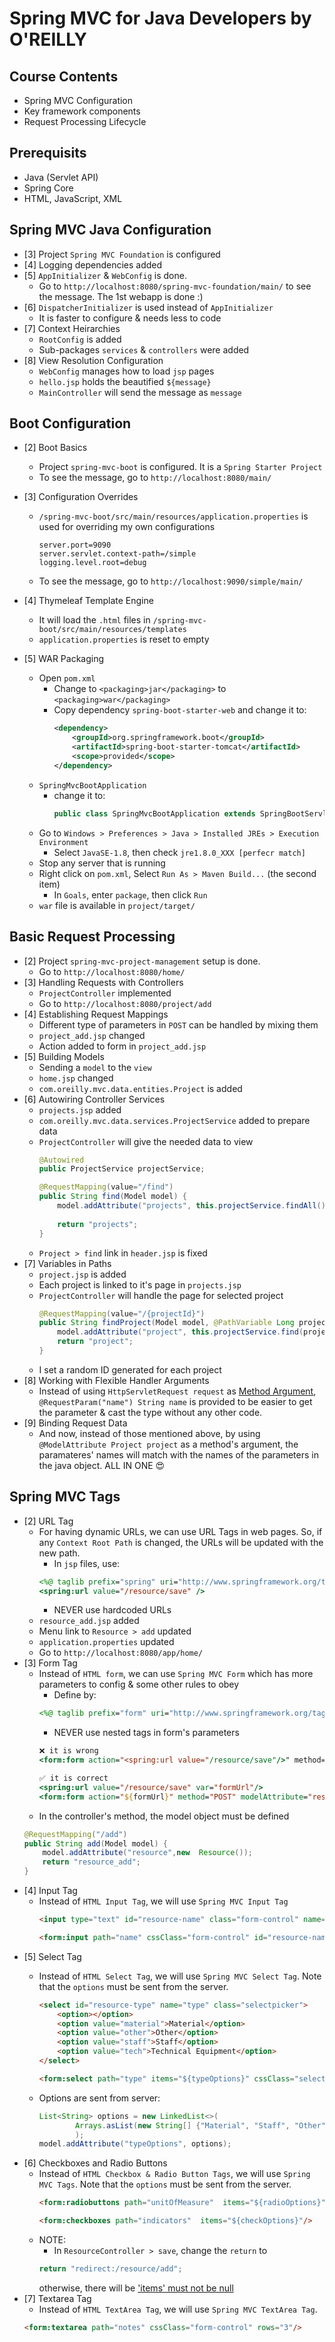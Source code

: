 # Spring MVC for Java Developers by O'REILLY


## Course Contents
- Spring MVC Configuration
- Key framework components
- Request Processing Lifecycle

## Prerequisits
- Java (Servlet API)
- Spring Core
- HTML, JavaScript, XML

## Spring MVC Java Configuration
- [3] Project `Spring MVC Foundation` is configured
- [4] Logging dependencies added
- [5] `AppInitializer` & `WebConfig` is done.
	- Go to `http://localhost:8080/spring-mvc-foundation/main/` to see the message. The 1st webapp is done :)
- [6] `DispatcherInitializer` is used instead of `AppInitializer`
	- It is faster to configure & needs less to code
- [7] Context Heirarchies
	- `RootConfig` is added
	- Sub-packages `services` & `controllers` were added
- [8] View Resolution Configuration
	- `WebConfig` manages how to load `jsp` pages
	- `hello.jsp` holds the beautified `${message}`
	- `MainController` will send the message as `message`

## Boot Configuration
- [2] Boot Basics
	- Project `spring-mvc-boot` is configured. It is a `Spring Starter Project`
	- To see the message, go to `http://localhost:8080/main/`

- [3] Configuration Overrides
	- `/spring-mvc-boot/src/main/resources/application.properties` is used for overriding my own configurations
		```
		server.port=9090
		server.servlet.context-path=/simple
		logging.level.root=debug
		```
	- To see the message, go to `http://localhost:9090/simple/main/`


- [4] Thymeleaf Template Engine
	- It will load the `.html` files in `/spring-mvc-boot/src/main/resources/templates`
	- `application.properties` is reset to empty

- [5] WAR Packaging
	- Open `pom.xml`
		- Change to `<packaging>jar</packaging>` to `<packaging>war</packaging>`
		- Copy dependency `spring-boot-starter-web` and change it to:
			```xml
			<dependency>
				<groupId>org.springframework.boot</groupId>
				<artifactId>spring-boot-starter-tomcat</artifactId>
				<scope>provided</scope>
			</dependency>
			```
	- `SpringMvcBootApplication`
		- change it to:
			```java
			public class SpringMvcBootApplication extends SpringBootServletInitializer{
			```
	- Go to `Windows > Preferences > Java > Installed JREs > Execution Environment`
		- Select `JavaSE-1.8`, then check `jre1.8.0_XXX [perfecr match]`
	- Stop any server that is running
	- Right click on `pom.xml`, Select `Run As > Maven Build...` (the second item)
		- In `Goals`, enter `package`, then click `Run`
	- `war` file is available in `project/target/`


## Basic Request Processing
- [2] Project `spring-mvc-project-management` setup is done.
	- Go to `http://localhost:8080/home/`
- [3] Handling Requests with Controllers
	- `ProjectController` implemented
	- Go to `http://localhost:8080/project/add`
- [4] Establishing Request Mappings
	- Different type of parameters in `POST` can be handled by mixing them
	- `project_add.jsp` changed
	- Action added to form in `project_add.jsp`
- [5] Building Models
	- Sending a `model` to the `view`
	- `home.jsp` changed
	- `com.oreilly.mvc.data.entities.Project` is added
- [6] Autowiring Controller Services
	- `projects.jsp` added
	- `com.oreilly.mvc.data.services.ProjectService` added to prepare data
	- `ProjectController` will give the needed data to view
		```java
		@Autowired
		public ProjectService projectService;
		
		@RequestMapping(value="/find")
		public String find(Model model) {
			model.addAttribute("projects", this.projectService.findAll());
			
			return "projects";
		}
		```
	- `Project > find` link in `header.jsp` is fixed
- [7] Variables in Paths
	- `project.jsp` is added
	- Each project is linked to it's page in `projects.jsp`
	- `ProjectController` will handle the page for selected project
		```java
		@RequestMapping(value="/{projectId}")
		public String findProject(Model model, @PathVariable Long projectId) {
			model.addAttribute("project", this.projectService.find(projectId));
			return "project";
		}
		```
	- I set a random ID generated for each project
- [8] Working with Flexible Handler Arguments
	- Instead of using `HttpServletRequest request` as [Method Argument](https://docs.spring.io/spring/docs/current/spring-framework-reference/web.html#mvc-ann-methods), `@RequestParam("name") String name` is provided to be easier to get the parameter & cast the type without any other code.
- [9] Binding Request Data
	- And now, instead of those mentioned above, by using `@ModelAttribute Project project` as a method's argument, the paramateres' names will match with the names of the parameters in the java object. ALL IN ONE 😍


## Spring MVC Tags
- [2] URL Tag
	- For having dynamic URLs, we can use URL Tags in web pages. So, if any `Context Root Path` is changed, the URLs will be updated with the new path.
		- In `jsp` files, use:
		```jsp
		<%@ taglib prefix="spring" uri="http://www.springframework.org/tags"  %>
		<spring:url value="/resource/save" />
		```
		- NEVER use hardcoded URLs
	- `resource_add.jsp` added
	- Menu link to `Resource > add` updated
	- `application.properties` updated
	- Go to `http://localhost:8080/app/home/`
- [3] Form Tag
	- Instead of `HTML form`, we can use `Spring MVC Form` which has more parameters to config & some other rules to obey
		- Define by:
		```jsp
		<%@ taglib prefix="form" uri="http://www.springframework.org/tags/form" %>
		```
		- NEVER use nested tags in form's parameters
		```jsp
		❌ it is wrong
		<form:form action="<spring:url value="/resource/save"/>" method="POST" modelAttribute="resource">

		✅ it is correct
		<spring:url value="/resource/save" var="formUrl"/>
		<form:form action="${formUrl}" method="POST" modelAttribute="resource">
		```
	- In the controller's method, the model object must be defined
	```java
	@RequestMapping("/add")
	public String add(Model model) {
		model.addAttribute("resource",new  Resource());
		return "resource_add";
	}
	```
- [4] Input Tag
	- Instead of `HTML Input Tag`, we will use `Spring MVC Input Tag`
		```html
		<input type="text" id="resource-name" class="form-control" name="name" />

		<form:input path="name" cssClass="form-control" id="resource-name"/>
		```
- [5] Select Tag
	- Instead of `HTML Select Tag`, we will use `Spring MVC Select Tag`. Note that the `options` must be sent from the server.
		```html		
		<select id="resource-type" name="type" class="selectpicker">
			<option></option>
			<option value="material">Material</option>
			<option value="other">Other</option>
			<option value="staff">Staff</option>
			<option value="tech">Technical Equipment</option>
		</select>

		<form:select path="type" items="${typeOptions}" cssClass="selectpicker" id="resource-type"/>
		```

	- Options are sent from server:
		```java
		List<String> options = new LinkedList<>(
				Arrays.asList(new String[] {"Material", "Staff", "Other", "Equipment"})
				);
		model.addAttribute("typeOptions", options);
		```
- [6] Checkboxes and Radio Buttons
	- Instead of `HTML Checkbox & Radio Button Tags`, we will use `Spring MVC Tags`. Note that the `options` must be sent from the server.
		```html
		<form:radiobuttons path="unitOfMeasure"  items="${radioOptions}"/>

		<form:checkboxes path="indicators"  items="${checkOptions}"/>
		```
	- NOTE:
		- In `ResourceController > save`, change the `return` to
		```java
		return "redirect:/resource/add";
		```
		otherwise, there will be ['items' must not be null](https://stackoverflow.com/questions/24428930/spring-form-validation-error-java-lang-illegalargumentexception-items-must-n)
- [7] Textarea Tag
	- Instead of `HTML TextArea Tag`, we will use `Spring MVC TextArea Tag`.
	```html
	<form:textarea path="notes" cssClass="form-control" rows="3"/>
	```
